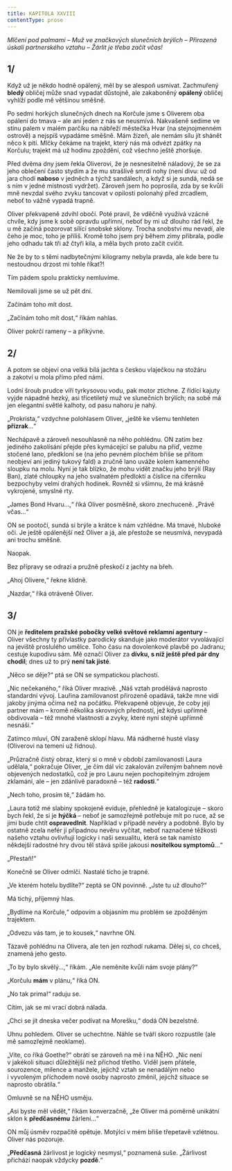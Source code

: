 ```yaml
---
title: KAPITOLA XXVIII
contentType: prose
---
```


_Mlčení pod palmami – Muž ve značkových slunečních brýlích – Přirozená úskalí partnerského vztahu – Žárlit je třeba začít včas!_

## 1/

  

Když už je někdo hodně opálený, měl by se alespoň usmívat. Za­chmu­řený **bledý** obličej může snad vypadat důstojně, ale zakaboněný **opálený** obličej vyhlíží podle mě většinou směšně.

Po sedmi horkých slunečných dnech na Korčule jsme s Oliverem oba opálení do tmava – ale ani jeden z nás se neusmívá. Nakvašeně sedíme ve stínu palem v malém parčíku na nábřeží městečka Hvar (na stejnojmenném ostrově) a nejspíš vypadáme směšně. Mám žízeň, ale nemám sílu jít shánět něco k pití. Mlčky čekáme na trajekt, který nás má odvézt zpátky na Korčulu; trajekt má už hodinu zpoždění, což všechno ještě zhoršuje.

Před dvěma dny jsem řekla Oliverovi, že je nesnesitelně náladový, že se za jeho oblečení často stydím a že mu strašlivě smrdí nohy (není divu: už od jara chodí **naboso** v jedněch a týchž sandálech, a když si je sundá, nedá se s ním v jedné místnosti vydržet). Zároveň jsem ho poprosila, zda by se kvůli mně nevzdal svého zvyku tancovat v opilosti polonahý před zrcadlem, neboť to vážně vypadá trapně.

Oliver překvapeně zdvihl obočí. Poté pravil, že vděčně využívá vzácné chvíle, kdy jsme k sobě opravdu upřímní, neboť by mi už dlouho rád řekl, že u mě začíná pozorovat sílící snobské sklony. Trocha snobství mu nevadí, ale čeho je moc, toho je příliš. Kromě toho jsem prý během zimy přibrala, podle jeho odhadu tak tři až čtyři kila, a měla bych proto začít cvičit.

Ne že by to s těmi nadbytečnými kilogramy nebyla pravda, ale kde bere tu nestoudnou drzost mi tohle říkat?!

Tím pádem spolu prakticky nemluvíme.

Nemilovali jsme se už pět dní.

Začínám toho mít dost.

„Začínám toho mít dost,“ říkám nahlas.

Oliver pokrčí rameny – a přikývne.

## 2/

  

A potom se objeví ona velká bílá jachta s českou vlaječkou na stožáru a zakotví u mola přímo před námi.

Lodní šroub prudce víří tyrkysovou vodu, pak motor ztichne. Z řídící kajuty vyjde nápadně hezký, asi třicetiletý muž ve slunečních brýlích; na sobě má jen elegantní světlé kalhoty, od pasu nahoru je nahý.

„Prokrista,“ vzdychne polohlasem Oliver, „ještě ke všemu tenhleten **přízrak**…“

Nechápavě a zároveň nesouhlasně na něho pohlédnu. ON zatím bez jediného zakolísání přejde přes kymácející se palubu na příď, vezme stočené lano, předkloní se (na jeho pevném plochém břiše se přitom neobjeví ani jediný tukový fald) a zručně lano uváže kolem kamenného sloupku na molu. Nyní je tak blízko, že mohu vidět značku jeho brýlí (Ray Ban), zlaté chloupky na jeho svalnatém předloktí a číslice na ciferníku bezpochyby velmi drahých hodinek. Rovněž si všimnu, že má krásně vykrojené, smyslné rty.

„James Bond Hvaru…,“ říká Oliver posměšně, skoro znechuceně. „Právě včas…“

ON se pootočí, sundá si brýle a krátce k nám vzhlédne. Má tmavé, hluboké oči. Je ještě opálenější než Oliver a já, ale přestože se ne­usmívá, nevypadá ani trochu směšně.

Naopak.

Bez přípravy se odrazí a pružně přeskočí z jachty na břeh.

„Ahoj Olivere,“ řekne klidně.

„Nazdar,“ říká otráveně Oliver.

## 3/

  

ON je **ředitelem pražské pobočky velké světové reklamní agentury** – Oliver všechny ty přívlastky parodicky skanduje jako moderátor vyvolávající na jeviště proslulého umělce. Toho času na dovolenkové plavbě po Jadranu; cestuje kupodivu sám. Mě označí Oliver za **dívku, s níž ještě před pár dny chodil**; dnes už to prý **není tak jisté**.

„Něco se děje?“ ptá se ON se sympatickou plachostí.

„Nic nečekaného,“ říká Oliver mrazivě. „Náš vztah prodělává naprosto standardní vývoj. Lauřina zamilovanost přirozeně opadává, takže mne vidí jakoby jinýma očima než na počátku. Překvapeně objevuje, že coby její partner mám – kromě několika skrovných předností, jež kdysi upřímně obdivovala – též mnohé vlastnosti a zvyky, které nyní stejně upřímně nesnáší.“

Zatímco mluví, ON zaraženě sklopí hlavu. Má nádherné husté vlasy (Oliverovi na temeni už řídnou).

„Průzračně čistý obraz, který si o mně v období zamilovanosti Laura udělala,“ pokračuje Oliver, „je čím dál víc zakalován zvířeným bahnem nově objevených nedostatků, což je pro Lauru nejen pochopitelným zdrojem zklamání, ale – jen zdánlivě paradoxně – též **radosti**.“

„Nech toho, prosím tě,“ žádám ho.

„Laura totiž mé slabiny spokojeně eviduje, přehledně je katalogizuje – skoro bych řekl, že si je **hýčká** – neboť je samozřejmě potřebuje mít po ruce, až se jimi bude chtít **ospravedlnit**. Například v případě nevěry a podobně. Bylo by ostatně zcela nefér jí případnou nevěru vyčítat, neboť naznačené těžkosti našeho vztahu ovlivňují logicky i naši sexualitu, která se tak namísto někdejší radostné hry dvou těl stává spíše jakousi **nositelkou symptomů**…“

„Přestaň!“

Konečně se Oliver odmlčí. Nastalé ticho je trapné.

„Ve kterém hotelu bydlíte?“ zeptá se ON povinně. „Jste tu už dlouho?“

Má tichý, příjemný hlas.

„Bydlíme na Korčule,“ odpovím a objasním mu problém se zpožděným trajektem.

„Odvezu vás tam, je to kousek,“ navrhne ON.

Tázavě pohlédnu na Olivera, ale ten jen rozhodí rukama. Dělej si, co chceš, znamená jeho gesto.

„To by bylo skvělý…,“ říkám. „Ale neměníte kvůli nám svoje plány?“

„Korčulu **mám** v plánu,“ říká ON.

„No tak prima!“ raduju se.

Cítím, jak se mi vrací dobrá nálada.

„Chci se jít dneska večer podívat na Morešku,“ dodá ON bezelstně.

Uhnu pohledem. Oliver se uchechtne. Náhle se tváří skoro rozpustile (ale mě samozřejmě neoklame).

„Víte, co říká Goethe?“ obrátí se zároveň na mě i na NĚHO. „Nic není v jakékoli situaci důležitější než příchod třetího. Viděl jsem přátele, sourozence, milence a manžele, jejichž vztah se nenadálým nebo i vyvoleným příchodem nové osoby naprosto změnil, jejichž situace se naprosto obrátila.“

Omluvně se na NĚHO usměju.

„Asi byste měl vědět,“ říkám konverzačně, „že Oliver má poměrně unikátní sklon k **předčasnému** žárlení…“

ON můj úsměv rozpačitě opětuje. Motýlci v mém břiše třepetavě vzlétnou. Oliver nás pozoruje.

„**Předčasná** žárlivost je logický nesmysl,“ poznamená suše. „Žárlivost přichází naopak vždycky **pozdě**.“
